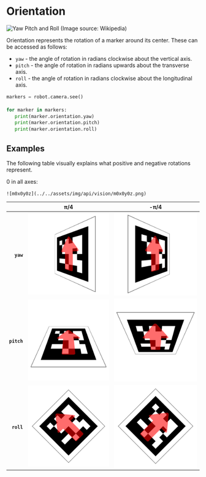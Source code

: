 # Orientation

![Yaw Pitch and Roll (Image source: Wikipedia)](https://upload.wikimedia.org/wikipedia/commons/c/c1/Yaw_Axis_Corrected.svg)

Orientation represents the rotation of a marker around its center. These can be accessed as follows:

-   `yaw` - the angle of rotation in radians clockwise about the vertical axis.
-   `pitch` - the angle of rotation in radians upwards about the transverse axis.
-   `roll` - the angle of rotation in radians clockwise about the longitudinal axis.

```python
markers = robot.camera.see()

for marker in markers:
   print(marker.orientation.yaw)
   print(marker.orientation.pitch)
   print(marker.orientation.roll)
```

## Examples

The following table visually explains what positive and negative rotations represent.

0 in all axes:

    ![m0x0y0z](../../assets/img/api/vision/m0x0y0z.png)

|             |                           π/4                           |                          -π/4                           |
| ----------: | :-----------------------------------------------------: | :-----------------------------------------------------: |
|   **`yaw`** |  ![m0x45y0z](../../assets/img/api/vision/m0x45y0z.png)  | ![m0x-45y0z](../../assets/img/api/vision/m0x-45y0z.png) |
| **`pitch`** | ![m-45x0y0z](../../assets/img/api/vision/m-45x0y0z.png) |  ![m45x0y0z](../../assets/img/api/vision/m45x0y0z.png)  |
|  **`roll`** | ![m0x0y-45z](../../assets/img/api/vision/m0x0y-45z.png) |  ![m0x0y45z](../../assets/img/api/vision/m0x0y45z.png)  |

[m0x0y0z]: ../../assets/img/api/vision/m0x0y0z.png
[m-45x0y0z]: ../../assets/img/api/vision/m-45x0y0z.png
[m0x-45y0z]: ../../assets/img/api/vision/m0x-45y0z.png
[m0x0y-45z]: ../../assets/img/api/vision/m0x0y-45z.png
[m0x0y0z]: ../../assets/img/api/vision/m0x0y0z.png
[m0x0y45z]: ../../assets/img/api/vision/m0x0y45z.png
[m0x45y0z]: ../../assets/img/api/vision/m0x45y0z.png
[m45x0y0z]: ../../assets/img/api/vision/m45x0y0z.png

